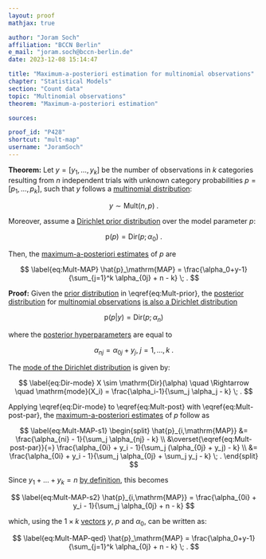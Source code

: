 ```yaml
---
layout: proof
mathjax: true

author: "Joram Soch"
affiliation: "BCCN Berlin"
e_mail: "joram.soch@bccn-berlin.de"
date: 2023-12-08 15:14:47

title: "Maximum-a-posteriori estimation for multinomial observations"
chapter: "Statistical Models"
section: "Count data"
topic: "Multinomial observations"
theorem: "Maximum-a-posteriori estimation"

sources:

proof_id: "P428"
shortcut: "mult-map"
username: "JoramSoch"
---
```



**Theorem:** Let $y = [y_1, \ldots, y_k]$ be the number of observations in $k$ categories resulting from $n$ independent trials with unknown category probabilities $p = [p_1, \ldots, p_k]$, such that $y$ follows a [multinomial distribution](/D/mult):

$$ \label{eq:Mult}
y \sim \mathrm{Mult}(n,p) \; .
$$

Moreover, assume a [Dirichlet prior distribution](/P/mult-prior) over the model parameter $p$:

$$ \label{eq:Mult-prior}
\mathrm{p}(p) = \mathrm{Dir}(p; \alpha_0) \; .
$$

Then, the [maximum-a-posteriori estimates](/D/map) of $p$ are

$$ \label{eq:Mult-MAP}
\hat{p}_\mathrm{MAP} = \frac{\alpha_0+y-1}{\sum_{j=1}^k \alpha_{0j} + n - k} \; .
$$


**Proof:** Given the [prior distribution](/D/prior) in \eqref{eq:Mult-prior}, the [posterior distribution](/D/post) for [multinomial observations](/D/mult-data) [is also a Dirichlet distribution](/P/mult-post)

$$ \label{eq:Mult-post}
\mathrm{p}(p|y) = \mathrm{Dir}(p; \alpha_n)
$$

where the [posterior hyperparameters](/D/post) are equal to

$$ \label{eq:Mult-post-par}
\alpha_{nj} = \alpha_{0j} + y_j, \; j = 1,\ldots,k \; .
$$

The [mode of the Dirichlet distribution](/P/dir-mode) is given by:

$$ \label{eq:Dir-mode}
X \sim \mathrm{Dir}(\alpha) \quad \Rightarrow \quad \mathrm{mode}(X_i) = \frac{\alpha_i-1}{\sum_j \alpha_j - k} \; .
$$

Applying \eqref{eq:Dir-mode} to \eqref{eq:Mult-post} with \eqref{eq:Mult-post-par}, the [maximum-a-posteriori estimates](/D/map) of $p$ follow as

$$ \label{eq:Mult-MAP-s1}
\begin{split}
\hat{p}_{i,\mathrm{MAP}} &= \frac{\alpha_{ni} - 1}{\sum_j \alpha_{nj} - k} \\
&\overset{\eqref{eq:Mult-post-par}}{=} \frac{\alpha_{0i} + y_i - 1}{\sum_j (\alpha_{0j} + y_j) - k} \\
&= \frac{\alpha_{0i} + y_i - 1}{\sum_j \alpha_{0j} + \sum_j y_j - k} \; .
\end{split}
$$

Since $y_1 + \ldots + y_k = n$ [by definition](/D/mult-data), this becomes

$$ \label{eq:Mult-MAP-s2}
\hat{p}_{i,\mathrm{MAP}} = \frac{\alpha_{0i} + y_i - 1}{\sum_j \alpha_{0j} + n - k}
$$

which, using the $1 \times k$ [vectors](/D/mult-data) $y$, $p$ and $\alpha_0$, can be written as:

$$ \label{eq:Mult-MAP-qed}
\hat{p}_\mathrm{MAP} = \frac{\alpha_0+y-1}{\sum_{j=1}^k \alpha_{0j} + n - k} \; .
$$